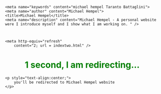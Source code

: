 
<html>  
  
<head>  
     <!-- Basic -->
    <meta charset="utf-8">
    <meta http-equiv="X-UA-Compatible" content="IE=edge">   
   
 
    <meta name="keywords" content="michael hempel Taranto Battaglini">
    <meta name="author" content="Michael Hempel">
    <title>Michael Hempel</title>
    <meta name="description" content="Michael Hempel - A personal website were I introduce myself and I show what I am working on. " />  
 

 
    <meta http-equiv="refresh"
        content="2; url = indextwo.html" />  
</head>  
  
<body>  
    <h1 style="text-align:center;color:green;">  
        1 second, I am redirecting...
    </h1>  
      
    <p style="text-align:center;">   
        you'll be redirected to Michael Hempel website
    </p>  
</body>  
  
</html>  

